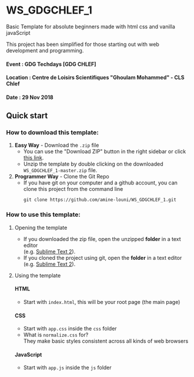 # WS_GDGCHLEF_1

Basic Template for absolute beginners made with html css and vanilla javaScript

This project  has been simplified for those starting out with web development and programming.


#### Event    : GDG Techdays [GDG CHLEF]
#### Location : Centre de Loisirs Scientifiques "Ghoulam Mohammed" - CLS Chlef 
#### Date     : 29 Nov 2018 


 

## Quick start

### How to download this template:

1. **Easy Way** - Download the `.zip` file
   * You can use the "Download ZIP" button in the right sidebar or click [this link](https://github.com/amine-louni/WS_GDGCHLEF_1/archive/master.zip).
   * Unzip the template by double clicking on the downloaded `WS_GDGCHLEF_1-master.zip` file.
2. **Programmer Way** - Clone the Git Repo
   * If you have git on your computer and a github account, you can clone this project from the command line
     ```
     git clone https://github.com/amine-louni/WS_GDGCHLEF_1.git
     ```

### How to use this template:

1. Opening the template
     * If you downloaded the zip file, open the unzipped **folder** in a text editor  
     (e.g. [Sublime Text 2](http://www.sublimetext.com/2)).
     * If you cloned the project using git, open the **folder**  in a text editor  
     (e.g. [Sublime Text 2](http://www.sublimetext.com/2)).

2. Using the template  
  
   #### HTML
     * Start with `index.html`, this will be your root page (the main page)  
     
     
   #### CSS
     * Start with `app.css` inside the `css` folder
     * What is `normalize.css`  for?  
       They make basic styles consistent across all kinds of web browsers
   

   #### JavaScript
     * Start with `app.js` inside the `js` folder
    
